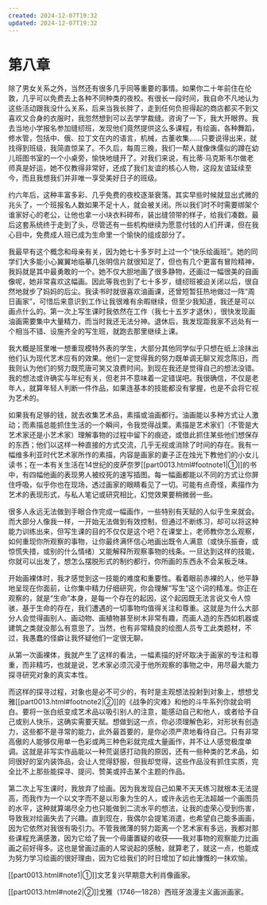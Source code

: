 ```yaml
---
created: 2024-12-07T19:32
updated: 2024-12-07T19:32
---
```

# 第八章

除了男女关系之外，当然还有很多几乎同等重要的事情。如果你二十年前住在伦敦，几乎可以免费去上各种不同种类的夜校。有很长一段时间，我自命不凡地认为这些活动跟我没什么关系，后来当我长胖了，走到任何负担得起的商店都买不到又喜欢又合身的衣服时，我忽然想到可以去学学裁缝。咨询了一下，我大开眼界。我去当地小学报名参加缝纫班，发现他们竟然提供这么多课程，有绘画，各种舞蹈，修水管，包括中、俄、拉丁文在内的语言，机械，古董收集……只要说得出来，就找得到班级，我简直惊呆了。不久后，每周三晚，我们一帮人就像侏儒似的蹲在幼儿班图书室的一个小桌旁，愉快地缝开了。对我们来说，有比蒂·马克斯韦尔做老师真是好运，她不仅教得非常好，还成了我们友谊的核心人物，这段友谊延续至今，而且我想我们并非唯一享受美好日子的班级。

约六年后，这种丰富多彩、几乎免费的夜校逐渐衰落。其实早些时候就显出式微的兆头了，一个班报名人数如果不足十人，就会被关闭。所以我们时不时需要绑架个谁家好心的老公，让他也拿一小块衣料碎布，装出缝领带的样子，给我们凑数。最后这套系统终于走到了头，尽管还有一些机构继续为愿意付钱的人们开课，但在我心目中，免费成人班已成为生命里一个愉快的组成部分了。

我最早有这个概念和母亲有关，因为她七十多岁时上过一个“快乐绘画班”。她的同学们大多能小心翼翼地临摹几张明信片就很知足了，但也有几个更富有冒险精神，我妈就是其中最勇敢的一个。她不仅大胆地画了很多静物，还画过一幅很美的自画像呢，她非常喜欢这幅画。因此等我也到了七十多岁，缝纫班被迫关闭以后，很自然地就步了妈妈的后尘。我读书时就很喜欢油画课，还曾短暂狂热地做过一阵“周日画家”，可惜后来意识到工作让我很难有余暇继续，但至少我知道，我还是可以画点什么的。第一次上写生课时我依然在工作（我七十五岁才退休），很快发现画油画需要集中大量精力，而当时我还无法分神。退休后，我发现距我家不远处有一个相当不错、设施齐全的写生班，就跑去那里继续上课。

我大概是班里唯一想重现模特外表的学生，大部分其他同学似乎只想在纸上涂抹出他们认为现代艺术应有的效果。他们一定觉得我的努力既单调无聊又观念陈旧，而我则认为他们的努力既荒唐可笑又浪费时间。到现在我还是觉得自己的想法没错。我的想法或许确实与年纪有关，但老并不意味着一定错误吧。我很确信，不仅是老年人，就算年轻人判断一件作品，如果连基本的技能都没有掌握，也是不会将它视为艺术的。

如果我有足够的钱，就去收集艺术品，素描或油画都行。油画能以多种方式让人激动；而素描总能抓住生活的一个瞬间，令我觉得战栗。素描是艺术家们（不管是大艺术家还是小艺术家）理解事物的过程中留下的痕迹，或借此抓住某些他们想保存的东西；他们以这样一种直接的方式交流，几乎无视或消除了时间的存在。我有一幅维多利亚时代艺术家所作的素描，内容是画家的妻子正在烛光下教他们的小女儿读书；在一本有关生活在14世纪的皮萨奈罗[[part0013.html#footnote1\|①]]的书中，有四幅他画的表现男人被绞死的速写插图。每一幅画都能以不同的方式让你屏住呼吸，似乎你也在现场，透过画家的眼睛看见了一切。可能有点奇怪，素描作为艺术的表现形式，与私人笔记或研究相比，幻觉效果要稍微弱一些。

很多人永远无法做到手眼合作完成一幅画作，一些特别有天赋的人似乎生来就会。而大部分人像我一样，一开始无法做到有效控制，但通过不断练习，却可以将这种能力训练出来，但写生课的目的不仅仅是这个吧？在课堂上，老师教你怎么观察，如何重现你所观察的事物，让你最终满怀信心地画出既令人满意（或快乐振奋，或惊慌失措，或别的什么情绪）又能解释所观察事物的线条。一旦达到这样的技能，你就可以出发了，想怎么摆脱形式的制约都行，你所画的东西永不会呆板乏味。

开始画裸体时，我才感觉到这一技能的难度和重要性。看着眼前赤裸的人，他平静地呈现在你面前，让你集中精力仔细研究，你会理解“写生”这个词的精准。你正在观察的，就是“生命”本身，是每一个存在的起因，这个起因既无法言说又令人惊骇，基于生命的存在，我们遭遇的一切事物均值得关注和尊重。这就是为什么大部分人会觉得画别人、画动物、画植物甚至树木非常有趣，而画人造的东西如机器或建筑之类就没那么有意思了。当然，也有非常精良的绘图人员专工此类题材，不过，我愚蠢的怪癖让我怀疑他们一定很无聊。

从第一次画裸体，我就产生了这样的看法，一幅素描的好坏取决于画家的专注和尊重，而非精巧，也就是说，艺术家必须沉浸于他所观察的事物之中，用尽最大能力探寻研究对象的真实本性。

而这样的探寻过程，对象也是必不可少的，有时是主观想法投射到对象上，想想戈雅[[part0013.html#footnote2\|②]]的《战争的灾难》和他的斗牛系列你就会明白。要将一张白纸变成艺术品以吸引别人的注意，能感动自己和他人，或者给予自己或别人快乐，这确实需要天赋。想做到这一点，你必须理解色彩，对形状有创造力，这些都不是寻常的能力，此外最首要的，是你必须严肃地看待自己。只有非常高傲的人能够仅用单一色彩或两三种色彩就完成大量画作，并不让人感觉极度单调。这就是非写实作品能以一种荒诞感打动我的原因，还有一些种类的艺术品，如同很好的室内装饰品，会让人觉得舒服，但我却觉得，这些作品没有抓住实质，完全比不上那些能探寻、提问、赞美或抨击某个主题的作品。

第二次上写生课时，我放弃了绘画。因为我发现自己如果不天天练习就根本无法提高，而我作为一个以文字而不是以形象为生的人，或许永远也无法超越一个画图员的水平，这种就算竭尽全力也只能做到二流水平的想法，让我的虚荣心受到伤害，导致我对绘画失去了兴趣。直到现在，我偶尔会提笔消遣，也希望自己能多画画，因为它依然对我很有吸引力。不管我微薄的努力距离一个艺术家有多远，我都对那些课程充满感激，因为它给了我一个毋庸置疑的收获——我对事物的观察能力比画画之前好得多。这也是曾画过画的人常说起的感触，就算老了，就这一点，也能成为努力学习绘画的很好理由，因为它给我们的时日增加了如此慷慨的一抹欢愉。

[[part0013.html#note1\|①]]文艺复兴早期意大利肖像画家。

[[part0013.html#note2\|②]]戈雅（1746—1828）西班牙浪漫主义画派画家。